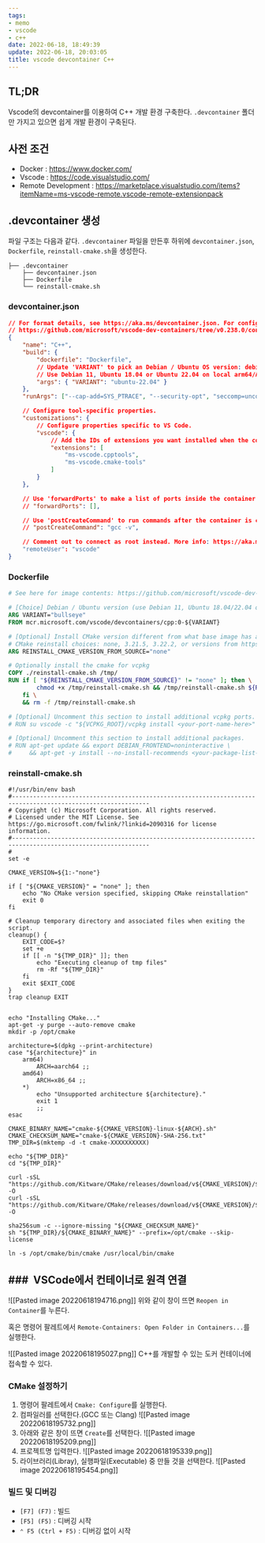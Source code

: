 ```yaml
---
tags:
- memo
- vscode
- c++
date: 2022-06-18, 18:49:39
update: 2022-06-18, 20:03:05
title: vscode devcontainer C++
---
```

## TL;DR
Vscode의 devcontainer를 이용하여 C++ 개발 환경 구축한다. `.devcontainer` 폴더만 가지고 있으면 쉽게 개발 환경이 구축된다.
## 사전 조건
- Docker : https://www.docker.com/
- Vscode : https://code.visualstudio.com/
- Remote Development : https://marketplace.visualstudio.com/items?itemName=ms-vscode-remote.vscode-remote-extensionpack

## .devcontainer 생성
파일 구조는 다음과 같다. `.devcontainer` 파일을 만든후 하위에 `devcontainer.json`, `Dockerfile`, `reinstall-cmake.sh`을 생성한다.
```
├── .devcontainer
    ├── devcontainer.json
	├── Dockerfile
    └── reinstall-cmake.sh
```
### devcontainer.json
```json
// For format details, see https://aka.ms/devcontainer.json. For config options, see the README at:
// https://github.com/microsoft/vscode-dev-containers/tree/v0.238.0/containers/cpp
{
	"name": "C++",
	"build": {
		"dockerfile": "Dockerfile",
		// Update 'VARIANT' to pick an Debian / Ubuntu OS version: debian-11, debian-10, ubuntu-22.04, ubuntu-20.04, ubuntu-18.04
		// Use Debian 11, Ubuntu 18.04 or Ubuntu 22.04 on local arm64/Apple Silicon
		"args": { "VARIANT": "ubuntu-22.04" }
	},
	"runArgs": ["--cap-add=SYS_PTRACE", "--security-opt", "seccomp=unconfined"],

	// Configure tool-specific properties.
	"customizations": {
		// Configure properties specific to VS Code.
		"vscode": {
			// Add the IDs of extensions you want installed when the container is created.
			"extensions": [
				"ms-vscode.cpptools",
				"ms-vscode.cmake-tools"
			]
		}
	},

	// Use 'forwardPorts' to make a list of ports inside the container available locally.
	// "forwardPorts": [],

	// Use 'postCreateCommand' to run commands after the container is created.
	// "postCreateCommand": "gcc -v",

	// Comment out to connect as root instead. More info: https://aka.ms/vscode-remote/containers/non-root.
	"remoteUser": "vscode"
}
```
### Dockerfile
```dockerfile
# See here for image contents: https://github.com/microsoft/vscode-dev-containers/tree/v0.238.0/containers/cpp/.devcontainer/base.Dockerfile

# [Choice] Debian / Ubuntu version (use Debian 11, Ubuntu 18.04/22.04 on local arm64/Apple Silicon): debian-11, debian-10, ubuntu-22.04, ubuntu-20.04, ubuntu-18.04
ARG VARIANT="bullseye"
FROM mcr.microsoft.com/vscode/devcontainers/cpp:0-${VARIANT}

# [Optional] Install CMake version different from what base image has already installed. 
# CMake reinstall choices: none, 3.21.5, 3.22.2, or versions from https://cmake.org/download/
ARG REINSTALL_CMAKE_VERSION_FROM_SOURCE="none"

# Optionally install the cmake for vcpkg
COPY ./reinstall-cmake.sh /tmp/
RUN if [ "${REINSTALL_CMAKE_VERSION_FROM_SOURCE}" != "none" ]; then \
        chmod +x /tmp/reinstall-cmake.sh && /tmp/reinstall-cmake.sh ${REINSTALL_CMAKE_VERSION_FROM_SOURCE}; \
    fi \
    && rm -f /tmp/reinstall-cmake.sh

# [Optional] Uncomment this section to install additional vcpkg ports.
# RUN su vscode -c "${VCPKG_ROOT}/vcpkg install <your-port-name-here>"

# [Optional] Uncomment this section to install additional packages.
# RUN apt-get update && export DEBIAN_FRONTEND=noninteractive \
#     && apt-get -y install --no-install-recommends <your-package-list-here>
```
### reinstall-cmake.sh
```shell
#!/usr/bin/env bash
#-------------------------------------------------------------------------------------------------------------
# Copyright (c) Microsoft Corporation. All rights reserved.
# Licensed under the MIT License. See https://go.microsoft.com/fwlink/?linkid=2090316 for license information.
#-------------------------------------------------------------------------------------------------------------
#
set -e

CMAKE_VERSION=${1:-"none"}

if [ "${CMAKE_VERSION}" = "none" ]; then
    echo "No CMake version specified, skipping CMake reinstallation"
    exit 0
fi

# Cleanup temporary directory and associated files when exiting the script.
cleanup() {
    EXIT_CODE=$?
    set +e
    if [[ -n "${TMP_DIR}" ]]; then
        echo "Executing cleanup of tmp files"
        rm -Rf "${TMP_DIR}"
    fi
    exit $EXIT_CODE
}
trap cleanup EXIT


echo "Installing CMake..."
apt-get -y purge --auto-remove cmake
mkdir -p /opt/cmake

architecture=$(dpkg --print-architecture)
case "${architecture}" in
    arm64)
        ARCH=aarch64 ;;
    amd64)
        ARCH=x86_64 ;;
    *)
        echo "Unsupported architecture ${architecture}."
        exit 1
        ;;
esac

CMAKE_BINARY_NAME="cmake-${CMAKE_VERSION}-linux-${ARCH}.sh"
CMAKE_CHECKSUM_NAME="cmake-${CMAKE_VERSION}-SHA-256.txt"
TMP_DIR=$(mktemp -d -t cmake-XXXXXXXXXX)

echo "${TMP_DIR}"
cd "${TMP_DIR}"

curl -sSL "https://github.com/Kitware/CMake/releases/download/v${CMAKE_VERSION}/${CMAKE_BINARY_NAME}" -O
curl -sSL "https://github.com/Kitware/CMake/releases/download/v${CMAKE_VERSION}/${CMAKE_CHECKSUM_NAME}" -O

sha256sum -c --ignore-missing "${CMAKE_CHECKSUM_NAME}"
sh "${TMP_DIR}/${CMAKE_BINARY_NAME}" --prefix=/opt/cmake --skip-license

ln -s /opt/cmake/bin/cmake /usr/local/bin/cmake
```

## ###  VSCode에서 컨테이너로 원격 연결
![[Pasted image 20220618194716.png]]
위와 같이 창이 뜨면 `Reopen in Container`를 누른다.

혹은 명령어 팔레트에서 `Remote-Containers: Open Folder in Containers...`를 실행한다.

![[Pasted image 20220618195027.png]]
C++를 개발할 수 있는 도커 컨테이너에 접속할 수 있다.

### CMake 설정하기
1. 명령어 팔레트에서 `Cmake: Configure`를 실행한다.
2. 컴파일러를 선택한다.(GCC 또는 Clang)
	![[Pasted image 20220618195732.png]]
3. 아래와 같은 창이 뜨면 `Create`를 선택한다. 
	![[Pasted image 20220618195209.png]]
4. 프로젝트명 입력한다.
	![[Pasted image 20220618195339.png]]
5. 라이브러리(Libray), 실행파일(Executable) 중 만들 것을 선택한다.
	![[Pasted image 20220618195454.png]]
### 빌드 및 디버깅
- `[F7] (F7)` : 빌드
- `[F5] (F5)` : 디버깅 시작
- `⌃ F5 (Ctrl + F5)` : 디버깅 없이 시작
